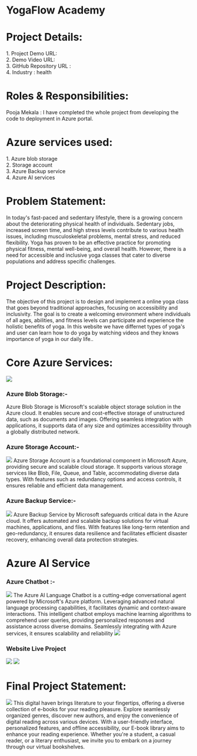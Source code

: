 

<h1> YogaFlow Academy</h1>
<h1>Project Details:</h1>
1.	Project Demo URL:<br>
2.	Demo Video URL: <br>
3.	GitHub Repository URL :<br>
4.	Industry : health<br>

<h1>Roles & Responsibilities:</h1>
Pooja Mekala : I have completed the whole project from developing the code to deployment in Azure portal. 

 <h1>Azure services used:</h1>
1.	Azure blob storage<br>
2.	Storage account<br>
3.	Azure Backup service<br>
4.	Azure AI services<br>

<h1>Problem Statement:</h1>
In today's fast-paced and sedentary lifestyle, there is a growing concern about the deteriorating physical health of individuals. Sedentary jobs, increased screen time, and high stress levels contribute to various health issues, including musculoskeletal problems, mental stress, and reduced flexibility. Yoga has proven to be an effective practice for promoting physical fitness, mental well-being, and overall health. However, there is a need for accessible and inclusive yoga classes that cater to diverse populations and address specific challenges.

<h1>Project Description:</h1>
The objective of this project is to design and implement a online yoga class that goes beyond traditional approaches, focusing on accessibility and inclusivity. The goal is to create a welcoming environment where individuals of all ages, abilities, and fitness levels can participate and experience the holistic benefits of yoga.
In this website we have differnet types of yoga's and user can learn how to do yoga by watching videos and they knows importance of yoga in our daily life..



<h1>Core Azure Services:</h1>
<img src="https://github.com/MekalaPooja9933/YogaFlow-Academy-Azure/blob/main/blobstorage2.png?raw=true">
<h3><b>Azure Blob Storage:-</b></h3> Azure Blob Storage is Microsoft's scalable object storage solution in the Azure cloud. It enables secure and cost-effective storage of unstructured data, such as documents and images. Offering seamless integration with applications, it supports data of any size and optimizes accessibility through a globally distributed network. 
<h3><b>Azure Storage Account:-</b></h3>
<img src="https://github.com/MekalaPooja9933/YogaFlow-Academy-Azure/blob/main/storage%20account2.png?raw=true">
Azure Storage Account is a foundational component in Microsoft Azure, providing secure and scalable cloud storage. It supports various storage services like Blob, File, Queue, and Table, accommodating diverse data types. With features such as redundancy options and access controls, it ensures reliable and efficient data management.
 <h3><b>Azure Backup Service:-</b></h3>
 <img src="https://github.com/MekalaPooja9933/YogaFlow-Academy-Azure/blob/main/backup%20services.png?raw=true">
 Azure Backup Service by Microsoft safeguards critical data in the Azure cloud. It offers automated and scalable backup solutions for virtual machines, applications, and files. With features like long-term retention and geo-redundancy, it ensures data resilience and facilitates efficient disaster recovery, enhancing overall data protection strategies.

 

<h1>Azure AI Service</h1>
<h3><b>Azure Chatbot :-</b></h3>
<img src="https://github.com/MekalaPooja9933/YogaFlow-Academy-Azure/blob/main/chatbot2.png?raw=true">
The Azure AI Language Chatbot is a cutting-edge conversational agent powered by Microsoft's Azure platform. Leveraging advanced natural language processing capabilities, it facilitates dynamic and context-aware interactions. This intelligent chatbot employs machine learning algorithms to comprehend user queries, providing personalized responses and assistance across diverse domains. Seamlessly integrating with Azure services, it ensures scalability and reliability
<img src="https://github.com/MekalaPooja9933/YogaFlow-Academy-Azure/blob/main/Language2.png?raw=true">
<h3>Website Live Project</h3>
<img src="https://github.com/MekalaPooja9933/YogaFlow-Academy-Azure/blob/main/indexpage2.png?raw=true">
<img src="https://github.com/MekalaPooja9933/YogaFlow-Academy-Azure/blob/main/Homepage2.png?raw=true">


<h1>Final Project Statement:</h1>
<img src=https://github.com/MekalaPooja9933/YogaFlow-Academy-Azure/blob/main/index%20page.png?raw=true">
This digital haven brings literature to your fingertips, offering a diverse collection of e-books for your reading pleasure. Explore seamlessly organized genres, discover new authors, and enjoy the convenience of digital reading across various devices. With a user-friendly interface, personalized features, and offline accessibility, our E-book library aims to enhance your reading experience. Whether you're a student, a casual reader, or a literary enthusiast, we invite you to embark on a journey through our virtual bookshelves.
